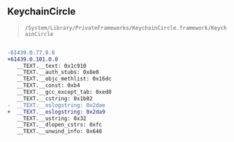 ## KeychainCircle

> `/System/Library/PrivateFrameworks/KeychainCircle.framework/KeychainCircle`

```diff

-61439.0.77.0.0
+61439.0.101.0.0
   __TEXT.__text: 0x1c910
   __TEXT.__auth_stubs: 0x8e0
   __TEXT.__objc_methlist: 0x16dc
   __TEXT.__const: 0xb4
   __TEXT.__gcc_except_tab: 0xed8
   __TEXT.__cstring: 0x1b02
-  __TEXT.__oslogstring: 0x2dae
+  __TEXT.__oslogstring: 0x2da9
   __TEXT.__ustring: 0x32
   __TEXT.__dlopen_cstrs: 0xfc
   __TEXT.__unwind_info: 0x648

```
